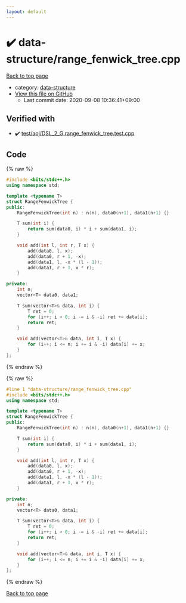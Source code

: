 ```yaml
---
layout: default
---
```


<!-- mathjax config similar to math.stackexchange -->
<script type="text/javascript" async
  src="https://cdnjs.cloudflare.com/ajax/libs/mathjax/2.7.5/MathJax.js?config=TeX-MML-AM_CHTML">
</script>
<script type="text/x-mathjax-config">
  MathJax.Hub.Config({
    TeX: { equationNumbers: { autoNumber: "AMS" }},
    tex2jax: {
      inlineMath: [ ['$','$'] ],
      processEscapes: true
    },
    "HTML-CSS": { matchFontHeight: false },
    displayAlign: "left",
    displayIndent: "2em"
  });
</script>

<script type="text/javascript" src="https://cdnjs.cloudflare.com/ajax/libs/jquery/3.4.1/jquery.min.js"></script>
<script src="https://cdn.jsdelivr.net/npm/jquery-balloon-js@1.1.2/jquery.balloon.min.js" integrity="sha256-ZEYs9VrgAeNuPvs15E39OsyOJaIkXEEt10fzxJ20+2I=" crossorigin="anonymous"></script>
<script type="text/javascript" src="../../assets/js/copy-button.js"></script>
<link rel="stylesheet" href="../../assets/css/copy-button.css" />


# :heavy_check_mark: data-structure/range_fenwick_tree.cpp

<a href="../../index.html">Back to top page</a>

* category: <a href="../../index.html#36397fe12f935090ad150c6ce0c258d4">data-structure</a>
* <a href="{{ site.github.repository_url }}/blob/master/data-structure/range_fenwick_tree.cpp">View this file on GitHub</a>
    - Last commit date: 2020-09-08 10:36:41+09:00




## Verified with

* :heavy_check_mark: <a href="../../verify/test/aoj/DSL_2_G.range_fenwick_tree.test.cpp.html">test/aoj/DSL_2_G.range_fenwick_tree.test.cpp</a>


## Code

<a id="unbundled"></a>
{% raw %}
```cpp
#include <bits/stdc++.h>
using namespace std;

template <typename T>
struct RangeFenwickTree {
public:
    RangeFenwickTree(int n) : n(n), data0(n+1), data1(n+1) {}

    T sum(int i) {
        return sum(data0, i) * i + sum(data1, i);
    }

    void add(int l, int r, T x) {
        add(data0, l, x);
        add(data0, r + 1, -x);
        add(data1, l, -x * (l - 1));
        add(data1, r + 1, x * r);
    }

private:
    int n;
    vector<T> data0, data1;

    T sum(vector<T>& data, int i) {
        T ret = 0;
        for (i++; i > 0; i -= i & -i) ret += data[i];
        return ret;
    }

    void add(vector<T>& data, int i, T x) {
        for (i++; i <= n; i += i & -i) data[i] += x;
    }
};
```
{% endraw %}

<a id="bundled"></a>
{% raw %}
```cpp
#line 1 "data-structure/range_fenwick_tree.cpp"
#include <bits/stdc++.h>
using namespace std;

template <typename T>
struct RangeFenwickTree {
public:
    RangeFenwickTree(int n) : n(n), data0(n+1), data1(n+1) {}

    T sum(int i) {
        return sum(data0, i) * i + sum(data1, i);
    }

    void add(int l, int r, T x) {
        add(data0, l, x);
        add(data0, r + 1, -x);
        add(data1, l, -x * (l - 1));
        add(data1, r + 1, x * r);
    }

private:
    int n;
    vector<T> data0, data1;

    T sum(vector<T>& data, int i) {
        T ret = 0;
        for (i++; i > 0; i -= i & -i) ret += data[i];
        return ret;
    }

    void add(vector<T>& data, int i, T x) {
        for (i++; i <= n; i += i & -i) data[i] += x;
    }
};

```
{% endraw %}

<a href="../../index.html">Back to top page</a>

